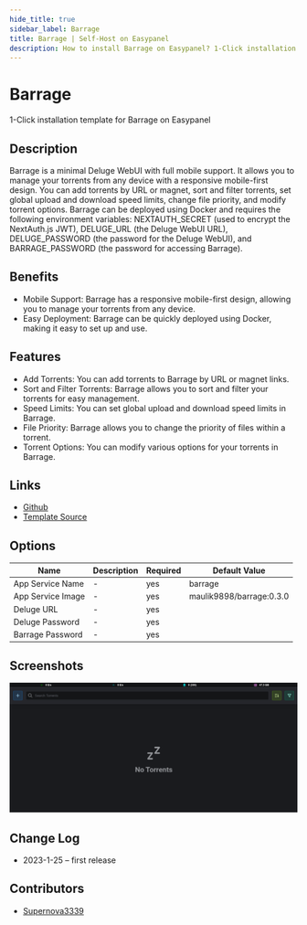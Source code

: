 ```yaml
---
hide_title: true
sidebar_label: Barrage
title: Barrage | Self-Host on Easypanel
description: How to install Barrage on Easypanel? 1-Click installation template for Barrage on Easypanel
---
```


<!-- generated -->

# Barrage

1-Click installation template for Barrage on Easypanel

## Description

Barrage is a minimal Deluge WebUI with full mobile support. It allows you to manage your torrents from any device with a responsive mobile-first design. You can add torrents by URL or magnet, sort and filter torrents, set global upload and download speed limits, change file priority, and modify torrent options. Barrage can be deployed using Docker and requires the following environment variables: NEXTAUTH_SECRET (used to encrypt the NextAuth.js JWT), DELUGE_URL (the Deluge WebUI URL), DELUGE_PASSWORD (the password for the Deluge WebUI), and BARRAGE_PASSWORD (the password for accessing Barrage).

## Benefits

- Mobile Support: Barrage has a responsive mobile-first design, allowing you to manage your torrents from any device.
- Easy Deployment: Barrage can be quickly deployed using Docker, making it easy to set up and use.

## Features

- Add Torrents: You can add torrents to Barrage by URL or magnet links.
- Sort and Filter Torrents: Barrage allows you to sort and filter your torrents for easy management.
- Speed Limits: You can set global upload and download speed limits in Barrage.
- File Priority: Barrage allows you to change the priority of files within a torrent.
- Torrent Options: You can modify various options for your torrents in Barrage.

## Links

- [Github](https://github.com/maulik9898/barrage)
- [Template Source](https://github.com/easypanel-io/templates/tree/main/templates/barrage)

## Options

Name | Description | Required | Default Value
-|-|-|-
App Service Name | - | yes | barrage
App Service Image | - | yes | maulik9898/barrage:0.3.0
Deluge URL | - | yes | 
Deluge Password | - | yes | 
Barrage Password | - | yes | 

## Screenshots

![Barrage Screenshot](./assets/screenshot.png)

## Change Log

- 2023-1-25 – first release

## Contributors

- [Supernova3339](https://github.com/Supernova3339)
